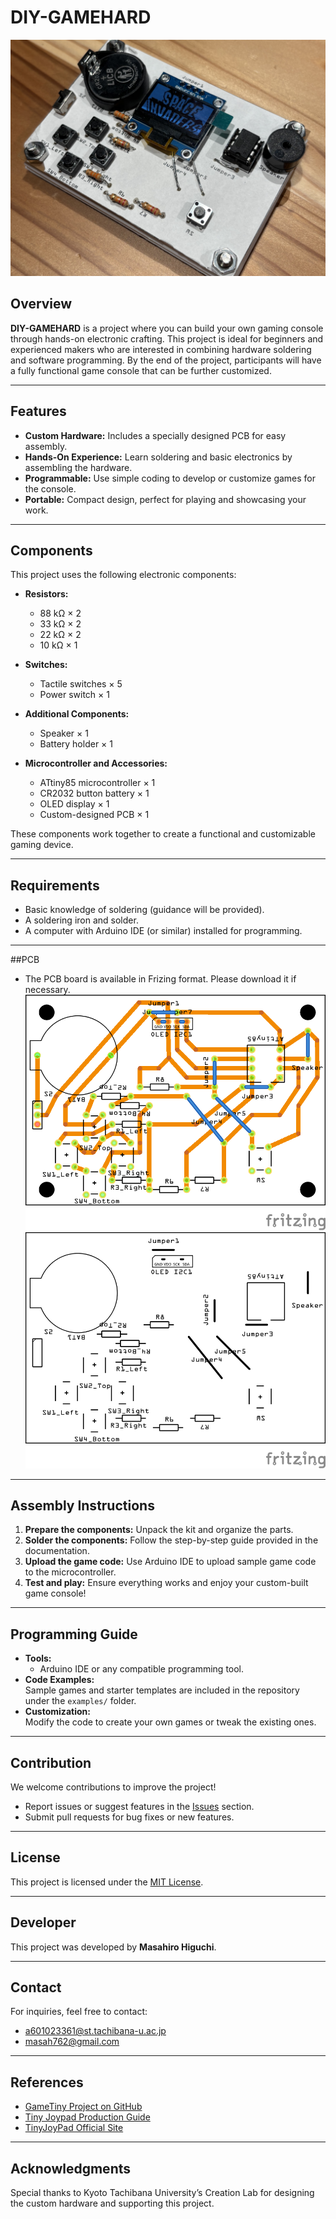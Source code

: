 # DIY-GAMEHARD
![Game Console Image](IMG_8037.jpg)

## Overview  
**DIY-GAMEHARD** is a project where you can build your own gaming console through hands-on electronic crafting. This project is ideal for beginners and experienced makers who are interested in combining hardware soldering and software programming. By the end of the project, participants will have a fully functional game console that can be further customized.

---

## Features  
- **Custom Hardware:** Includes a specially designed PCB for easy assembly.  
- **Hands-On Experience:** Learn soldering and basic electronics by assembling the hardware.  
- **Programmable:** Use simple coding to develop or customize games for the console.  
- **Portable:** Compact design, perfect for playing and showcasing your work.  

---

## Components  

This project uses the following electronic components:

- **Resistors:**  
  - 88 kΩ × 2  
  - 33 kΩ × 2  
  - 22 kΩ × 2  
  - 10 kΩ × 1  

- **Switches:**  
  - Tactile switches × 5  
  - Power switch × 1  

- **Additional Components:**  
  - Speaker × 1  
  - Battery holder × 1  

- **Microcontroller and Accessories:**  
  - ATtiny85 microcontroller × 1  
  - CR2032 button battery × 1  
  - OLED display × 1  
  - Custom-designed PCB × 1  

These components work together to create a functional and customizable gaming device.  

---

## Requirements  
- Basic knowledge of soldering (guidance will be provided).  
- A soldering iron and solder.  
- A computer with Arduino IDE (or similar) installed for programming.  

---
##PCB
- The PCB board is available in Frizing format. Please download it if necessary.
![PCB Top](beta_JoyPad_プリント基板2.png)![PCB Silkprint](beta_JoyPad_プリント基板.png)
---
## Assembly Instructions  
1. **Prepare the components:** Unpack the kit and organize the parts.  
2. **Solder the components:** Follow the step-by-step guide provided in the documentation.  
3. **Upload the game code:** Use Arduino IDE to upload sample game code to the microcontroller.  
4. **Test and play:** Ensure everything works and enjoy your custom-built game console!  

---

## Programming Guide  
- **Tools:**  
  - Arduino IDE or any compatible programming tool.  
- **Code Examples:**  
  Sample games and starter templates are included in the repository under the `examples/` folder.  
- **Customization:**  
  Modify the code to create your own games or tweak the existing ones.

---

## Contribution  
We welcome contributions to improve the project!  
- Report issues or suggest features in the [Issues](#) section.  
- Submit pull requests for bug fixes or new features.  

---

## License  
This project is licensed under the [MIT License](LICENSE).  

---

## Developer  
This project was developed by **Masahiro Higuchi**.  

---

## Contact  
For inquiries, feel free to contact:  
- a601023361@st.tachibana-u.ac.jp  
- masah762@gmail.com  

---

## References  
- [GameTiny Project on GitHub](https://github.com/cheungbx/gametiny)  
- [Tiny Joypad Production Guide](https://burariweb.info/electronic-work/tiny-joypad-production.html)  
- [TinyJoyPad Official Site](https://www.tinyjoypad.com/tinyjoypad_attiny85)  

---

## Acknowledgments  
Special thanks to Kyoto Tachibana University’s Creation Lab for designing the custom hardware and supporting this project.  
